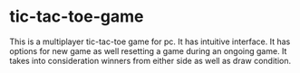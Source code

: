 # tic-tac-toe-game

This is a multiplayer tic-tac-toe game for pc. It has intuitive interface. It has options for new game as well resetting a game during an ongoing game. It takes into consideration winners from either side as well as draw condition.
